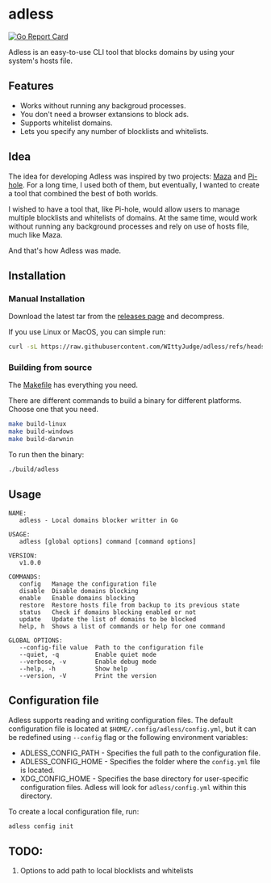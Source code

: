 # adless

[![Go Report Card](https://goreportcard.com/badge/github.com/WIttyJudge/adless)](https://goreportcard.com/report/github.com/WIttyJudge/adless)

Adless is an easy-to-use CLI tool that blocks domains by using your system's hosts file.

## Features

- Works without running any backgroud processes.
- You don't need a browser extansions to block ads.
- Supports whitelist domains.
- Lets you specify any number of blocklists and whitelists.

## Idea

The idea for developing Adless was inspired by two projects: [Maza](https://github.com/tanrax/maza-ad-blocking) and [Pi-hole](https://github.com/pi-hole/pi-hole).
For a long time, I used both of them, but eventually,
I wanted to create a tool that combined the best of both worlds.

I wished to have a tool that, like Pi-hole, would allow users to manage
multiple blocklists and whitelists of domains. At the same time, would work
without running any background processes and rely on use of hosts file, much like Maza.

And that's how Adless was made.

## Installation

### Manual Installation

Download the latest tar from the [releases page](https://github.com/WIttyJudge/adless/releases) and decompress.

If you use Linux or MacOS, you can simple run:

```bash
curl -sL https://raw.githubusercontent.com/WIttyJudge/adless/refs/heads/main/scripts/install | sudo bash
```

### Building from source

The [Makefile](https://github.com/WIttyJudge/adless/blob/main/Makefile) has everything you need.

There are different commands to build a binary for different platforms.
Choose one that you need.

```bash
make build-linux
make build-windows
make build-darwnin
```

To run then the binary:

```bash
./build/adless
```

## Usage

```
NAME:
   adless - Local domains blocker writter in Go

USAGE:
   adless [global options] command [command options]

VERSION:
   v1.0.0

COMMANDS:
   config   Manage the configuration file
   disable  Disable domains blocking
   enable   Enable domains blocking
   restore  Restore hosts file from backup to its previous state
   status   Check if domains blocking enabled or not
   update   Update the list of domains to be blocked
   help, h  Shows a list of commands or help for one command

GLOBAL OPTIONS:
   --config-file value  Path to the configuration file
   --quiet, -q          Enable quiet mode
   --verbose, -v        Enable debug mode
   --help, -h           Show help
   --version, -V        Print the version
```

## Configuration file

Adless supports reading and writing configuration files.
The default configuration file is located at `$HOME/.config/adless/config.yml`,
but it can be redefined using `--config` flag or the following environment variables:

- ADLESS_CONFIG_PATH - Specifies the full path to the configuration file.
- ADLESS_CONFIG_HOME - Specifies the folder where the `config.yml` file is located.
- XDG_CONFIG_HOME - Specifies the base directory for user-specific configuration files. Adless will look for `adless/config.yml` within this directory.

To create a local configuration file, run:

```bash
adless config init
```

## TODO:

1. Options to add path to local blocklists and whitelists
